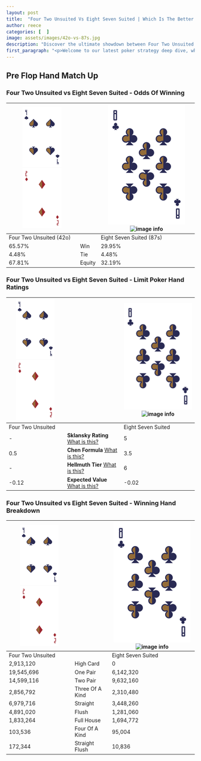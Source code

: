 ```yaml
---
layout: post
title:  "Four Two Unsuited Vs Eight Seven Suited | Which Is The Better Hand In Poker? A Complete Guide"
author: reece
categories: [  ]
image: assets/images/42o-vs-87s.jpg
description: "Discover the ultimate showdown between Four Two Unsuited and Eight Seven Suited in poker! Uncover the odds, strategies, and scenarios where one hand triumphs over the other. Get ready to up your poker game with this thrilling analysis."
first_paragraph: "<p>Welcome to our latest poker strategy deep dive, where we're pitting two distinct hands against each other in a high-stakes showdown: Four Two Unsuited vs Eight Seven Suited.</p><p>In the dynamic world of poker, every decision counts, and knowing which hand holds the upper hand is key to your success at the table.</p><p>In this article, we'll dissect these two hands, explore the scenarios where one dominates the other, and equip you with the knowledge to make strategic choices that can tip the odds in your favor.</p><p>Get ready to unravel the intriguing dynamics of these poker hands and elevate your game to new heights.</p>"
---
```




[comment]: # (sp0)

## Pre Flop Hand Match Up

<div class="table hand-ratings" markdown="1"> 



### Four Two Unsuited vs Eight Seven Suited - Odds Of Winning


    
| ![image info](assets/images/hand1/4.png) ![image info](assets/images/hand1/2o.png) |  | ![image info](assets/images/hand2/8.png) ![image info](assets/images/hand2/7s.png) |
| -------- | -------- | -------- |
| Four Two Unsuited (42o) |  | Eight Seven Suited (87s) |
| 65.57% | Win | 29.95% |
| 4.48% | Tie | 4.48% |
| 67.81% | Equity | 32.19% |




[comment]: # (sp1)



### Four Two Unsuited vs Eight Seven Suited - Limit Poker Hand Ratings


    
| ![image info](assets/images/hand1/4.png) ![image info](assets/images/hand1/2o.png) |  | ![image info](assets/images/hand2/8.png) ![image info](assets/images/hand2/7s.png) |
| -------- | -------- | -------- |
| Four Two Unsuited |  | Eight Seven Suited |
| - | **Sklansky Rating** [What is this?](/sklansky-rating-explained) | 5 |
| 0.5 | **Chen Formula** [What is this?](/chen-formula-explained) | 3.5 |
| - | **Hellmuth Tier** [What is this?](/Hellmuth-tier-explained) | 6 |
| -0.12 | **Expected Value** [What is this?](/expected-value-explained) | -0.02 |




[comment]: # (sp2)



### Four Two Unsuited vs Eight Seven Suited - Winning Hand Breakdown


    
| ![image info](assets/images/hand1/4.png) ![image info](assets/images/hand1/2o.png) |  | ![image info](assets/images/hand2/8.png) ![image info](assets/images/hand2/7s.png) |
| -------- | -------- | -------- |
| Four Two Unsuited |  | Eight Seven Suited |
| 2,913,120 | High Card | 0 |
| 19,545,696 | One Pair | 6,142,320 |
| 14,599,116 | Two Pair | 9,632,160 |
| 2,856,792 | Three Of A Kind | 2,310,480 |
| 6,979,716 | Straight | 3,448,260 |
| 4,891,020 | Flush | 1,281,060 |
| 1,833,264 | Full House | 1,694,772 |
| 103,536 | Four Of A Kind | 95,004 |
| 172,344 | Straight Flush | 10,836 |




[comment]: # (sp3)



</div>

[comment]: # (sp4)



[comment]: # (sp5)

